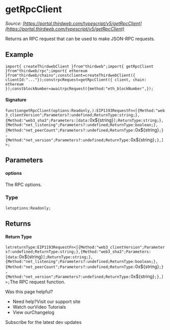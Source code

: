 # getRpcClient

*Source: [https://portal.thirdweb.com/typescript/v5/getRpcClient](https://portal.thirdweb.com/typescript/v5/getRpcClient)*

Returns an RPC request that can be used to make JSON-RPC requests.

## Example

`import{ createThirdwebClient }from"thirdweb";import{ getRpcClient }from"thirdweb/rpc";import{ ethereum }from"thirdweb/chains";constclient=createThirdwebClient({ clientId:"..."});constrpcRequest=getRpcClient({ client, chain: ethereum });constblockNumber=awaitrpcRequest({method:"eth_blockNumber",});`
#### Signature

`functiongetRpcClient(options:Readonly,):EIP1193RequestFn<[{Method:"web3_clientVersion";Parameters?:undefined;ReturnType:string;},{Method:"web3_sha3";Parameters:[data:`0x${string}`];ReturnType:string;},{Method:"net_listening";Parameters?:undefined;ReturnType:boolean;},{Method:"net_peerCount";Parameters?:undefined;ReturnType:`0x${string}`;},{Method:"net_version";Parameters?:undefined;ReturnType:`0x${string}`;},]>;`
## Parameters

#### options

The RPC options.

### Type

`letoptions:Readonly;`
## Returns

#### Return Type

`letreturnType:EIP1193RequestFn<[{Method:"web3_clientVersion";Parameters?:undefined;ReturnType:string;},{Method:"web3_sha3";Parameters:[data:`0x${string}`];ReturnType:string;},{Method:"net_listening";Parameters?:undefined;ReturnType:boolean;},{Method:"net_peerCount";Parameters?:undefined;ReturnType:`0x${string}`;},{Method:"net_version";Parameters?:undefined;ReturnType:`0x${string}`;},]>;`The RPC request function.

Was this page helpful?

* Need help?Visit our support site
* Watch ourVideo Tutorials
* View ourChangelog

Subscribe for the latest dev updates

